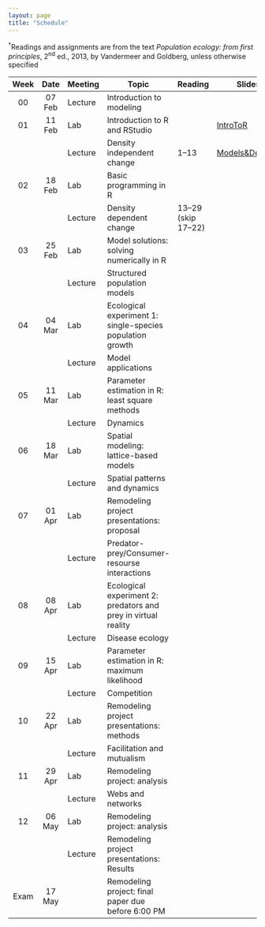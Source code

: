 ```yaml
---
layout: page
title: "Schedule"
---
```


<style>
.content {
  padding-top:    4rem;
  padding-bottom: 4rem;
}

@media (min-width: 48em) {
  .content {
​    max-width: 50rem;
​    margin-left: 16rem;
​    margin-right: 2rem;
  }
}

@media (min-width: 64em) {
  .content {
​    margin-left: 18rem;
​    margin-right: 4rem;
  }
}
</style>

<sup>&#8224;</sup>Readings and assignments are from the text *Population ecology: from first principles*, 2<sup>nd</sup> ed., 2013, by Vandermeer and Goldberg, unless otherwise specified

Week |  Date  | Meeting |     Topic                                                      | Reading           | Slides      | PSet Notes    | Assignments | Video       | Misc. |
:---:|:------:|---------|----------------------------------------------------------------|-------------------|-------------|---------------|-------------|-------------|-------|
00   | 07 Feb | Lecture | Introduction to modeling                                       |                   |             |               |             |             |       |
01   | 11 Feb |   Lab   | Introduction to R and RStudio                                  |                   | [IntroToR](../Presentations/Lab01_IntroToR.html) |               | [Lab report 1](../Assignments/LabReports/LabReport_1.html), [Key](../Assignments/LabReports/LabReport_1_Key_.html) |             |       |
     |        | Lecture | Density independent change                                     | 1–13              | [Models&DensInd](../Presentations/Wk01Models_DensIndGrowth.html) | [Ch01PSetNotes](../Assignments/LectureProblemSets/Ch01_ProblemNotes.html) | [Ch1PSetKey](../Assignments/LectureProblemSets/Ch01_Wk1ProblemSet_key.html)            | [Tu](https://drive.google.com/file/d/1zWYDbWTsevAThawVXsggZXiS8vnMk9Wj/view?usp=sharing), [Th](https://drive.google.com/file/d/1fyieK1Cs2jgYpNIXPyiY9xV93oPJtWJx/view?usp=sharing) |       |
02   | 18 Feb |   Lab   | Basic programming in R                                         |                   |             |               |             |             |       |
     |        | Lecture | Density dependent change                                       | 13–29 (skip 17–22)|             |               | 1.1–1.18 (skip 1.14 & 1.15)                       |             |       |
03   | 25 Feb |   Lab   | Model solutions: solving numerically in R                      |                   |             |               |             |             |       |
     |        | Lecture | Structured population models                                   |                   |             |               |             |             |       |
04   | 04 Mar |   Lab   | Ecological experiment 1: single-species population growth      |                   |             |               |             |             |       |
     |        | Lecture | Model applications                                             |                   |             |               |             |             |       |
05   | 11 Mar |   Lab   | Parameter estimation in R: least square methods                |                   |             |               |             |             |       |
     |        | Lecture | Dynamics                                                       |                   |             |               |             |             |       |
06   | 18 Mar |   Lab   | Spatial modeling: lattice-based models                         |                   |             |               |             |             |       |
     |        | Lecture | Spatial patterns and dynamics                                  |                   |             |               |             |             |       |
07   | 01 Apr |   Lab   | Remodeling project presentations: proposal                     |                   |             |               |             |             |       |
     |        | Lecture | Predator-prey/Consumer-resourse interactions                   |                   |             |               |             |             |       |
08   | 08 Apr |   Lab   | Ecological experiment 2: predators and prey in virtual reality |                   |             |               |             |             |       |
     |        | Lecture | Disease ecology		           	                             |                   |             |               |             |             |       |
09   | 15 Apr |   Lab   | Parameter estimation in R: maximum likelihood                  |                   |             |               |             |             |       |
     |        | Lecture | Competition  				                                     |                   |             |               |             |             |       |
10   | 22 Apr |   Lab   | Remodeling project presentations: methods                      |                   |             |               |             |             |       |
     |        | Lecture | Facilitation and mutualism                                     |                   |             |               |             |             |       |
11   | 29 Apr |   Lab   | Remodeling project: analysis                                   |                   |             |               |             |             |       |
     |        | Lecture | Webs and networks                        		                 |                   |             |               |             |             |       |
12   | 06 May |   Lab   | Remodeling project: analysis                                   |                   |             |               |             |             |       |
     |        | Lecture | Remodeling project presentations: Results                      |                   |             |               |             |             |       |
Exam | 17 May |         | Remodeling project: final paper due before 6:00 PM             |                   |             |               |             |             |       |
